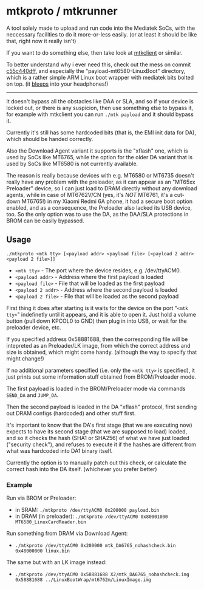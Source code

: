 # mtkproto / mtkrunner

A tool solely made to upload and run code into the Mediatek SoCs,
with the neccessary facilities to do it more-or-less easily. (or at least it should be like that, right now it really isn't)

If you want to do something else, then take look at [mtkclient](https://github.com/bkerler/mtkclient) or similar.

To better understand why i ever need this, check out the mess on commit [c55c440dff](https://github.com/kagaimiq/mtkproto/tree/c55c440dff2c6d869d0aed4308d4068dc32b0630),
and especially the "payload-mt6580-LinuxBoot" directory, which is a rather simple ARM Linux boot wrapper with mediatek bits bolted on top.
(it [bleeps](https://github.com/kagaimiq/mtkproto/blob/c55c440dff2c6d869d0aed4308d4068dc32b0630/payload-mt6580-LinuxBoot/sperd.c#L675) into your headphones!)

-------------------------------------------------------------------------------------------------------------

It doesn't bypass all the obstacles like DAA or SLA, and so if your device is locked out, or there is any suspicion,
then use something else to bypass it, for example with mtkclient you can run `./mtk payload` and it should bypass it.

Currently it's still has some hardcoded bits (that is, the EMI init data for DA), which should be handed correctly.

Also the Download Agent variant it supports is the "xflash" one, which is used by SoCs like MT6765,
while the option for the older DA variant that is used by SoCs like MT6580 is not currently available.

The reason is really because devices with e.g. MT6580 or MT6735 doesn't really have any problem with the preloader,
as it can appear as an "MT65xx Preloader" device, so I can just load to DRAM directly without any download agents,
while in case of MT6762V/CN (yes, it's *NOT* MT6761, it's a cut-down MT6765!) in my Xiaomi Redmi 6A phone,
it had a secure boot option enabled, and as a consequence, the Preloader also lacked its USB device, too.
So the only option was to use the DA, as the DAA/SLA protections in BROM can be easily bypassed.

## Usage

`./mtkproto <mtk tty> [<payload addr> <payload file> [<payload 2 addr> <payload 2 file>]]`

- `<mtk tty>` - The port where the device resides, e.g. /dev/ttyACM0.
- `<payload addr>` - Address where the first payload is loaded
- `<payload file>` - File that will be loaded as the first payload
- `<payload 2 addr>` - Address where the second payload is loaded
- `<payload 2 file>` - File that will be loaded as the second payload

First thing it does after starting is it waits for the device on the port "`<mtk tty>`" indefinetly until it appears,
and it is able to open it.
Just hold a volume button (pull down KPCOL0 to GND) then plug in into USB, or wait for the preloader device, etc.

If you specified address 0x58881688, then the corresponding file will be intepreted as an Preloader/LK image,
from which the correct address and size is obtained, which might come handy. (although the way to specify that might change!)

If no additional parameters specified (i.e. only the `<mtk tty>` is specified), it just prints out some information stuff obtained from BROM/Preloader mode.

The first payload is loaded in the BROM/Preloader mode via commands `SEND_DA` and `JUMP_DA`.

Then the second payload is loaded in the DA "xflash" protocol, first sending out DRAM configs (hardcoded) and other stuff first.

It's important to know that the DA's first stage (that we are executing now) expects to have its second stage
(that we are supposed to load) loaded, and so it checks the hash (SHA1 or SHA256) of what we have just loaded ("security check"),
and refuses to execute it if the hashes are different from what was hardcoded into DA1 binary itself.

Currently the option is to manually patch out this check, or calculate the correct hash into the DA itself. (whichever you prefer better)

### Example

Run via BROM or Preloader:

* in SRAM: `./mtkproto /dev/ttyACM0 0x200000 payload.bin`
* in DRAM (in preloader): `./mtkproto /dev/ttyACM0 0x80001000 MT6580_LinuxCardReader.bin`

Run something from DRAM via Download Agent:

* `./mtkproto /dev/ttyACM0 0x200000 mtk_DA6765_nohashcheck.bin 0x48000000 linux.bin`

The same but with an LK image instead:

* `./mtkproto /dev/ttyACM0 0x58881688 X2/mtk_DA6765_nohashcheck.img 0x58881688 ../LinuxBootWrap/mt6762m/LinuxImage.img`
